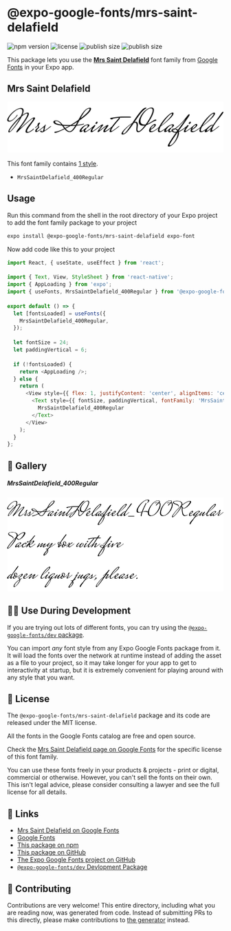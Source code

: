# @expo-google-fonts/mrs-saint-delafield

![npm version](https://flat.badgen.net/npm/v/@expo-google-fonts/mrs-saint-delafield)
![license](https://flat.badgen.net/github/license/expo/google-fonts)
![publish size](https://flat.badgen.net/packagephobia/install/@expo-google-fonts/mrs-saint-delafield)
![publish size](https://flat.badgen.net/packagephobia/publish/@expo-google-fonts/mrs-saint-delafield)

This package lets you use the [**Mrs Saint Delafield**](https://fonts.google.com/specimen/Mrs+Saint+Delafield) font family from [Google Fonts](https://fonts.google.com/) in your Expo app.

## Mrs Saint Delafield

![Mrs Saint Delafield](./font-family.png)

This font family contains [1 style](#-gallery).

- `MrsSaintDelafield_400Regular`

## Usage

Run this command from the shell in the root directory of your Expo project to add the font family package to your project
```sh
expo install @expo-google-fonts/mrs-saint-delafield expo-font
```

Now add code like this to your project
```js
import React, { useState, useEffect } from 'react';

import { Text, View, StyleSheet } from 'react-native';
import { AppLoading } from 'expo';
import { useFonts, MrsSaintDelafield_400Regular } from '@expo-google-fonts/mrs-saint-delafield';

export default () => {
  let [fontsLoaded] = useFonts({
    MrsSaintDelafield_400Regular,
  });

  let fontSize = 24;
  let paddingVertical = 6;

  if (!fontsLoaded) {
    return <AppLoading />;
  } else {
    return (
      <View style={{ flex: 1, justifyContent: 'center', alignItems: 'center' }}>
        <Text style={{ fontSize, paddingVertical, fontFamily: 'MrsSaintDelafield_400Regular' }}>
          MrsSaintDelafield_400Regular
        </Text>
      </View>
    );
  }
};

```

## 🔡 Gallery

##### MrsSaintDelafield_400Regular
![MrsSaintDelafield_400Regular](./MrsSaintDelafield_400Regular.ttf.png)


## 👩‍💻 Use During Development

If you are trying out lots of different fonts, you can try using the [`@expo-google-fonts/dev` package](https://github.com/expo/google-fonts/tree/master/font-packages/dev#readme).

You can import *any* font style from any Expo Google Fonts package from it. It will load the fonts
over the network at runtime instead of adding the asset as a file to your project, so it may take longer
for your app to get to interactivity at startup, but it is extremely convenient
for playing around with any style that you want.

## 📖 License

The `@expo-google-fonts/mrs-saint-delafield` package and its code are released under the MIT license.

All the fonts in the Google Fonts catalog are free and open source.

Check the [Mrs Saint Delafield page on Google Fonts](https://fonts.google.com/specimen/Mrs+Saint+Delafield) for the specific license of this font family.

You can use these fonts freely in your products & projects - print or digital, commercial or otherwise. However, you can't sell the fonts on their own. This isn't legal advice, please consider consulting a lawyer and see the full license for all details.

## 🔗 Links

- [Mrs Saint Delafield on Google Fonts](https://fonts.google.com/specimen/Mrs+Saint+Delafield)
- [Google Fonts](https://fonts.google.com/)
- [This package on npm](https://www.npmjs.com/package/@expo-google-fonts/mrs-saint-delafield)
- [This package on GitHub](https://github.com/expo/google-fonts/tree/master/font-packages/mrs-saint-delafield)
- [The Expo Google Fonts project on GitHub](https://github.com/expo/google-fonts)
- [`@expo-google-fonts/dev` Devlopment Package](https://github.com/expo/google-fonts/tree/master/font-packages/dev)

## 🤝 Contributing

Contributions are very welcome! This entire directory, including what you are reading now, was generated from code. Instead of submitting PRs to this directly, please make contributions to [the generator](https://github.com/expo/google-fonts/tree/master/packages/generator) instead.
